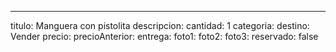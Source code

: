 ---
titulo: Manguera con pistolita
descripcion:
cantidad: 1
categoria:
destino: Vender
precio:
precioAnterior:
entrega:
foto1:
foto2:
foto3:
reservado: false
